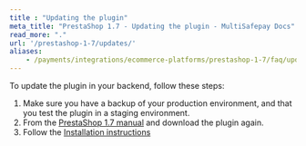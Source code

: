 ```yaml
---
title : "Updating the plugin"
meta_title: "PrestaShop 1.7 - Updating the plugin - MultiSafepay Docs"
read_more: "."
url: '/prestashop-1-7/updates/'
aliases:
    - /payments/integrations/ecommerce-platforms/prestashop-1-7/faq/updating-the-plugin/
---
```


To update the plugin in your backend, follow these steps:

1. Make sure you have a backup of your production environment, and that you test the plugin in a staging environment.
2. From the [PrestaShop 1.7 manual](/payments/integrations/ecommerce-platforms/prestashop-1-7/#manual) and download the plugin again.
3. Follow the [Installation instructions](/prestashop/#installation)